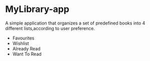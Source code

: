 # MyLibrary-app
A simple application that organizes a set of predefined books into 4 different lists,according to user preference.
- Favourites
- Wishlist
- Already Read
- Want To Read
